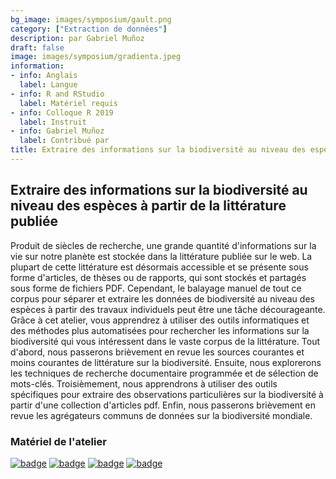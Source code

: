 ```yaml
---
bg_image: images/symposium/gault.png
category: ["Extraction de données"]
description: par Gabriel Muñoz
draft: false
image: images/symposium/gradienta.jpeg
information:
- info: Anglais
  label: Langue
- info: R and RStudio
  label: Matériel requis
- info: Colloque R 2019
  label: Instruit
- info: Gabriel Muñoz
  label: Contribué par
title: Extraire des informations sur la biodiversité au niveau des espèces à partir de la littérature publiée
---
```


## Extraire des informations sur la biodiversité au niveau des espèces à partir de la littérature publiée

Produit de siècles de recherche, une grande quantité d'informations sur la vie sur notre planète est stockée dans la littérature publiée sur le web. La plupart de cette littérature est désormais accessible et se présente sous forme d'articles, de thèses ou de rapports, qui sont stockés et partagés sous forme de fichiers PDF. Cependant, le balayage manuel de tout ce corpus pour séparer et extraire les données de biodiversité au niveau des espèces à partir des travaux individuels peut être une tâche décourageante. Grâce à cet atelier, vous apprendrez à utiliser des outils informatiques et des méthodes plus automatisées pour rechercher les informations sur la biodiversité qui vous intéressent dans le vaste corpus de la littérature. Tout d'abord, nous passerons brièvement en revue les sources courantes et moins courantes de littérature sur la biodiversité. Ensuite, nous explorerons les techniques de recherche documentaire programmée et de sélection de mots-clés. Troisièmement, nous apprendrons à utiliser des outils spécifiques pour extraire des observations particulières sur la biodiversité à partir d'une collection d'articles pdf. Enfin, nous passerons brièvement en revue les agrégateurs communs de données sur la biodiversité mondiale.

### Matériel de l'atelier

[![badge](https://img.shields.io/static/v1?style=for-the-badge&label=Présentation&message=Ouvrir&color=BF616A)](https://docs.google.com/presentation/d/1vUt8GdHCS9j3d_VEn-ftYsdayRgkzFIYKMSEGutoEVQ/edit) [![badge](https://img.shields.io/static/v1?style=for-the-badge&label=Exemples&message=01&color=B48EAD)](https://drive.google.com/open?id=1CNIIWZFXsTLdaL5f82hZX7R_4T-n1Prc) [![badge](https://img.shields.io/static/v1?style=for-the-badge&label=Exercice&message=01&color=8FBCBB)](https://drive.google.com/file/d/1Sp_4oaXPpZvAsC1ymA_aKJxPoWF6KuFX/view?usp=sharing) [![badge](https://img.shields.io/static/v1?style=for-the-badge&label=Exercice&message=02&color=A3BE8C)](https://drive.google.com/file/d/1o32RbKgGjaP6MFtc4UZnilt7-F0uMElL/view?usp=sharing)